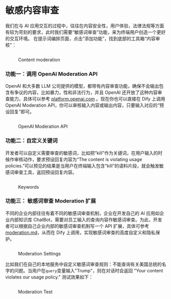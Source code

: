# 敏感内容审查

我们在与 AI 应用交互的过程中，往往在内容安全性，用户体验，法律法规等方面有较为苛刻的要求，此时我们需要“敏感词审查”功能，来为终端用户创造一个更好的交互环境。 在提示词编排页面，点击“添加功能”，找到底部的工具箱“内容审核”：

<figure><img src="https://assets-docs.dify.ai/dify-enterprise-mintlify/zh_CN/guides/application-orchestrate/app-toolkits/09c3d5be9b7194e54d0333242c501719.png" alt=""><figcaption><p>Content moderation</p></figcaption></figure>

### 功能一：调用 OpenAI Moderation API

OpenAI 和大多数 LLM 公司提供的模型，都带有内容审查功能，确保不会输出包含有争议的内容，比如暴力，性和非法行为，并且 OpenAI 还开放了这种内容审查能力，具体可以参考 [platform.openai.com](https://platform.openai.com/docs/guides/moderation/overview) 。现在你也可以直接在 Dify 上调用 OpenAI Moderation API，你可以审核输入内容或输出内容，只要输入对应的“预设回复”即可。

<figure><img src="https://assets-docs.dify.ai/dify-enterprise-mintlify/zh_CN/guides/application-orchestrate/app-toolkits/6b09f91a05c993e0aa6bb56eca71e607.png" alt=""><figcaption><p>OpenAI Moderation API</p></figcaption></figure>

### 功能二：自定义关键词

开发者可以自定义需要审查的敏感词，比如把“kill”作为关键词，在用户输入的时候作审核动作，要求预设回复内容为“The content is violating usage policies.”可以预见的结果是当用户在终端输入包含“kill”的语料片段，就会触发敏感词审查工具，返回预设回复内容。

<figure><img src="https://assets-docs.dify.ai/dify-enterprise-mintlify/zh_CN/guides/application-orchestrate/app-toolkits/644c2b024f59497aed3cd8ac984c96e3.png" alt=""><figcaption><p>Keywords</p></figcaption></figure>

### 功能三： 敏感词审查 Moderation 扩展

不同的企业内部往往有着不同的敏感词审查机制，企业在开发自己的 AI 应用如企业内部知识库 ChatBot，需要对员工输入的查询内容作敏感词审查。为此，开发者可以根据自己企业内部的敏感词审查机制写一个 API 扩展，具体可参考 [moderation.md](../../extension/api-based-extension/moderation.md "mention")，从而在 Dify 上调用，实现敏感词审查的高度自定义和隐私保护。

<figure><img src="https://assets-docs.dify.ai/dify-enterprise-mintlify/zh_CN/guides/application-orchestrate/app-toolkits/d8b6dff6fce6d70795b87aefc56eb02b.png" alt=""><figcaption><p>Moderation Settings</p></figcaption></figure>

比如我们在自己的本地服务中自定义敏感词审查规则：不能查询有关美国总统的名字的问题。当用户在`query`变量输入"Trump"，则在对话时会返回 "Your content violates our usage policy." 测试效果如下：

<figure><img src="https://assets-docs.dify.ai/dify-enterprise-mintlify/zh_CN/guides/application-orchestrate/app-toolkits/970c894a68f017def62c0f7253b0f44e.png" alt=""><figcaption><p>Moderation Test</p></figcaption></figure>

